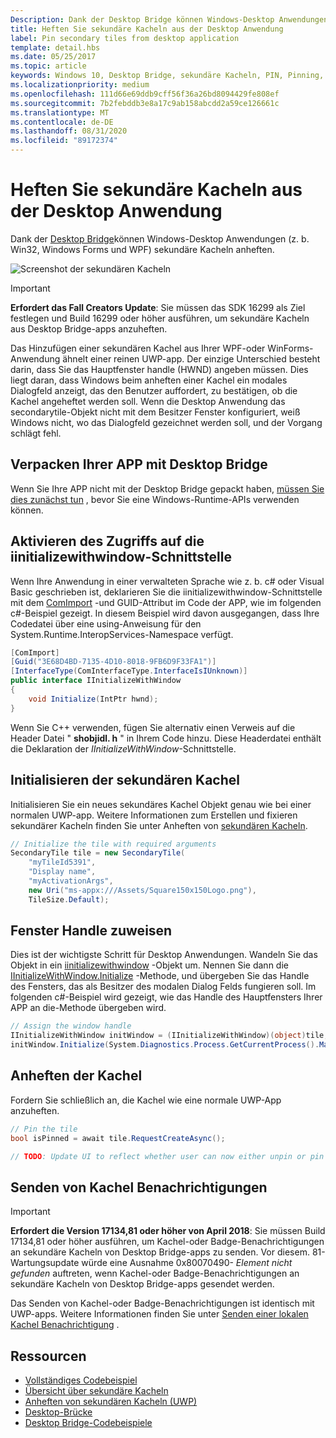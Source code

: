 ```yaml
---
Description: Dank der Desktop Bridge können Windows-Desktop Anwendungen sekundäre Kacheln anheften.
title: Heften Sie sekundäre Kacheln aus der Desktop Anwendung
label: Pin secondary tiles from desktop application
template: detail.hbs
ms.date: 05/25/2017
ms.topic: article
keywords: Windows 10, Desktop Bridge, sekundäre Kacheln, PIN, Pinning, Schnellstart, Codebeispiel, Beispiel, secondarytile, Desktop Anwendung, Win32, WinForms, WPF
ms.localizationpriority: medium
ms.openlocfilehash: 111d66e69ddb9cff56f36a26bd8094429fe808ef
ms.sourcegitcommit: 7b2febddb3e8a17c9ab158abcdd2a59ce126661c
ms.translationtype: MT
ms.contentlocale: de-DE
ms.lasthandoff: 08/31/2020
ms.locfileid: "89172374"
---
```

# <a name="pin-secondary-tiles-from-desktop-application"></a>Heften Sie sekundäre Kacheln aus der Desktop Anwendung


Dank der [Desktop Bridge](https://developer.microsoft.com/windows/bridges/desktop)können Windows-Desktop Anwendungen (z. b. Win32, Windows Forms und WPF) sekundäre Kacheln anheften.

![Screenshot der sekundären Kacheln](images/secondarytiles.png)

> [!IMPORTANT]
> **Erfordert das Fall Creators Update**: Sie müssen das SDK 16299 als Ziel festlegen und Build 16299 oder höher ausführen, um sekundäre Kacheln aus Desktop Bridge-apps anzuheften.

Das Hinzufügen einer sekundären Kachel aus Ihrer WPF-oder WinForms-Anwendung ähnelt einer reinen UWP-app. Der einzige Unterschied besteht darin, dass Sie das Hauptfenster handle (HWND) angeben müssen. Dies liegt daran, dass Windows beim anheften einer Kachel ein modales Dialogfeld anzeigt, das den Benutzer auffordert, zu bestätigen, ob die Kachel angeheftet werden soll. Wenn die Desktop Anwendung das secondarytile-Objekt nicht mit dem Besitzer Fenster konfiguriert, weiß Windows nicht, wo das Dialogfeld gezeichnet werden soll, und der Vorgang schlägt fehl.


## <a name="package-your-app-with-desktop-bridge"></a>Verpacken Ihrer APP mit Desktop Bridge

Wenn Sie Ihre APP nicht mit der Desktop Bridge gepackt haben, [müssen Sie dies zunächst tun](/windows/msix/desktop/source-code-overview) , bevor Sie eine Windows-Runtime-APIs verwenden können.


## <a name="enable-access-to-iinitializewithwindow-interface"></a>Aktivieren des Zugriffs auf die iinitializewithwindow-Schnittstelle

Wenn Ihre Anwendung in einer verwalteten Sprache wie z. b. c# oder Visual Basic geschrieben ist, deklarieren Sie die iinitializewithwindow-Schnittstelle mit dem [ComImport](/dotnet/api/system.runtime.interopservices.comimportattribute) -und GUID-Attribut im Code der APP, wie im folgenden c#-Beispiel gezeigt. In diesem Beispiel wird davon ausgegangen, dass Ihre Codedatei über eine using-Anweisung für den System.Runtime.InteropServices-Namespace verfügt.

```csharp
[ComImport]
[Guid("3E68D4BD-7135-4D10-8018-9FB6D9F33FA1")]
[InterfaceType(ComInterfaceType.InterfaceIsIUnknown)]
public interface IInitializeWithWindow
{
    void Initialize(IntPtr hwnd);
}
```

Wenn Sie C++ verwenden, fügen Sie alternativ einen Verweis auf die Header Datei " **shobjidl. h** " in Ihrem Code hinzu. Diese Headerdatei enthält die Deklaration der *IInitializeWithWindow*-Schnittstelle.


## <a name="initialize-the-secondary-tile"></a>Initialisieren der sekundären Kachel

Initialisieren Sie ein neues sekundäres Kachel Objekt genau wie bei einer normalen UWP-app. Weitere Informationen zum Erstellen und fixieren sekundärer Kacheln finden Sie unter Anheften von [sekundären Kacheln](secondary-tiles-pinning.md).

```csharp
// Initialize the tile with required arguments
SecondaryTile tile = new SecondaryTile(
    "myTileId5391",
    "Display name",
    "myActivationArgs",
    new Uri("ms-appx:///Assets/Square150x150Logo.png"),
    TileSize.Default);
```


## <a name="assign-the-window-handle"></a>Fenster Handle zuweisen

Dies ist der wichtigste Schritt für Desktop Anwendungen. Wandeln Sie das Objekt in ein [iinitializewithwindow](/windows/desktop/api/shobjidl_core/nn-shobjidl_core-iinitializewithwindow) -Objekt um. Nennen Sie dann die [IInitializeWithWindow.Initialize](/windows/desktop/api/shobjidl_core/nf-shobjidl_core-iinitializewithwindow-initialize) -Methode, und übergeben Sie das Handle des Fensters, das als Besitzer des modalen Dialog Felds fungieren soll. Im folgenden c#-Beispiel wird gezeigt, wie das Handle des Hauptfensters Ihrer APP an die-Methode übergeben wird.

```csharp
// Assign the window handle
IInitializeWithWindow initWindow = (IInitializeWithWindow)(object)tile;
initWindow.Initialize(System.Diagnostics.Process.GetCurrentProcess().MainWindowHandle);
```


## <a name="pin-the-tile"></a>Anheften der Kachel

Fordern Sie schließlich an, die Kachel wie eine normale UWP-App anzuheften.

```csharp
// Pin the tile
bool isPinned = await tile.RequestCreateAsync();

// TODO: Update UI to reflect whether user can now either unpin or pin
```


## <a name="send-tile-notifications"></a>Senden von Kachel Benachrichtigungen

> [!IMPORTANT]
> **Erfordert die Version 17134,81 oder höher von April 2018**: Sie müssen Build 17134,81 oder höher ausführen, um Kachel-oder Badge-Benachrichtigungen an sekundäre Kacheln von Desktop Bridge-apps zu senden. Vor diesem. 81-Wartungsupdate würde eine Ausnahme 0x80070490- *Element nicht gefunden* auftreten, wenn Kachel-oder Badge-Benachrichtigungen an sekundäre Kacheln von Desktop Bridge-apps gesendet werden.

Das Senden von Kachel-oder Badge-Benachrichtigungen ist identisch mit UWP-apps. Weitere Informationen finden Sie unter [Senden einer lokalen Kachel Benachrichtigung](sending-a-local-tile-notification.md) .


## <a name="resources"></a>Ressourcen

* [Vollständiges Codebeispiel](https://github.com/Microsoft/DesktopBridgeToUWP-Samples/tree/master/Samples/SecondaryTileSample)
* [Übersicht über sekundäre Kacheln](secondary-tiles.md)
* [Anheften von sekundären Kacheln (UWP)](secondary-tiles-pinning.md)
* [Desktop-Brücke](https://developer.microsoft.com/windows/bridges/desktop)
* [Desktop Bridge-Codebeispiele](https://github.com/Microsoft/DesktopBridgeToUWP-Samples)